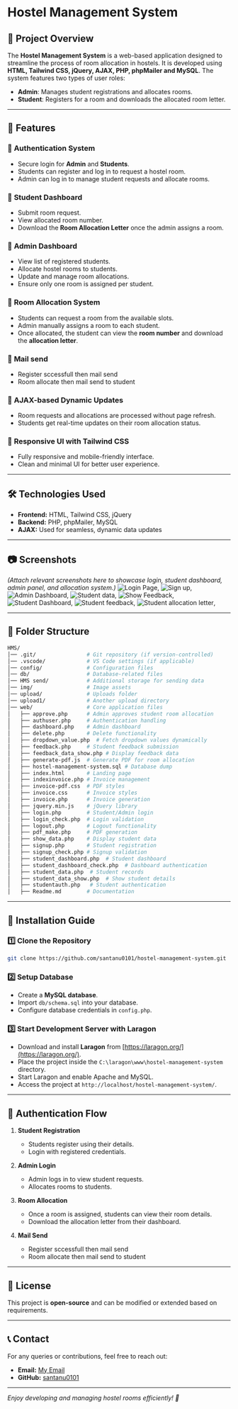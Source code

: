 # Hostel Management System

## 📌 Project Overview
The **Hostel Management System** is a web-based application designed to streamline the process of room allocation in hostels. It is developed using **HTML, Tailwind CSS, jQuery, AJAX, PHP, phpMailer and MySQL**. The system features two types of user roles:
- **Admin**: Manages student registrations and allocates rooms.
- **Student**: Registers for a room and downloads the allocated room letter.

---

## 🚀 Features
### 🔹 **Authentication System**
- Secure login for **Admin** and **Students**.
- Students can register and log in to request a hostel room.
- Admin can log in to manage student requests and allocate rooms.

### 🔹 **Student Dashboard**
- Submit room request.
- View allocated room number.
- Download the **Room Allocation Letter** once the admin assigns a room.

### 🔹 **Admin Dashboard**
- View list of registered students.
- Allocate hostel rooms to students.
- Update and manage room allocations.
- Ensure only one room is assigned per student.

### 🔹 **Room Allocation System**
- Students can request a room from the available slots.
- Admin manually assigns a room to each student.
- Once allocated, the student can view the **room number** and download the **allocation letter**.

### 🔹 **Mail send**
- Register sccessfull then mail send
- Room allocate then mail send to student

### 🔹 **AJAX-based Dynamic Updates**
- Room requests and allocations are processed without page refresh.
- Students get real-time updates on their room allocation status.

### 🔹 **Responsive UI with Tailwind CSS**
- Fully responsive and mobile-friendly interface.
- Clean and minimal UI for better user experience.

---

## 🛠️ Technologies Used
- **Frontend:** HTML, Tailwind CSS, jQuery
- **Backend:** PHP, phpMailer, MySQL
- **AJAX:** Used for seamless, dynamic data updates

---

## 📷 Screenshots
_(Attach relevant screenshots here to showcase login, student dashboard, admin panel, and allocation system.)_
![Login Page](Screenshot/login.png),
![Sign up](Screenshot/sign_up.png),
![Admin Dashboard](Screenshot/dashboard.png),
![Student data](Screenshot/student_data.png),
![Show Feedback](Screenshot/show_feedback.png),
![Student Dashboard](Screenshot/student_dashboard.png),
![Student feedback](Screenshot/student_feedback.png),
![Student allocation letter](Screenshot/allocation_letter.png),

---

## 📂 Folder Structure
```bash
HMS/
│── .git/                # Git repository (if version-controlled)
│── .vscode/             # VS Code settings (if applicable)
│── config/              # Configuration files
│── db/                  # Database-related files
│── HMS send/            # Additional storage for sending data
│── img/                 # Image assets
│── upload/              # Uploads folder
│── upload1/             # Another upload directory
│── web/                 # Core application files
│   ├── approve.php      # Admin approves student room allocation
│   ├── authuser.php     # Authentication handling
│   ├── dashboard.php    # Admin dashboard
│   ├── delete.php       # Delete functionality
│   ├── dropdown_value.php  # Fetch dropdown values dynamically
│   ├── feedback.php     # Student feedback submission
│   ├── feedback_data_show.php # Display feedback data
│   ├── generate-pdf.js  # Generate PDF for room allocation
│   ├── hostel-management-system.sql # Database dump
│   ├── index.html       # Landing page
│   ├── indexinvoice.php # Invoice management
│   ├── invoice-pdf.css  # PDF styles
│   ├── invoice.css      # Invoice styles
│   ├── invoice.php      # Invoice generation
│   ├── jquery.min.js    # jQuery library
│   ├── login.php        # Student/Admin login
│   ├── login_check.php  # Login validation
│   ├── logout.php       # Logout functionality
│   ├── pdf_make.php     # PDF generation
│   ├── show_data.php    # Display student data
│   ├── signup.php       # Student registration
│   ├── signup_check.php # Signup validation
│   ├── student_dashboard.php  # Student dashboard
│   ├── student_dashboard_check.php  # Dashboard authentication
│   ├── student_data.php  # Student records
│   ├── student_data_show.php  # Show student details
│   ├── studentauth.php   # Student authentication
│   ├── Readme.md        # Documentation
```

---

## 🔧 Installation Guide
### **1️⃣ Clone the Repository**
```sh
git clone https://github.com/santanu0101/hostel-management-system.git
```

### **2️⃣ Setup Database**
- Create a **MySQL database**.
- Import `db/schema.sql` into your database.
- Configure database credentials in `config.php`.

### **3️⃣ Start Development Server with Laragon**
- Download and install **Laragon** from [https://laragon.org/](https://laragon.org/).
- Place the project inside the `C:\laragon\www\hostel-management-system` directory.
- Start Laragon and enable Apache and MySQL.
- Access the project at `http://localhost/hostel-management-system/`.

---

## 🔐 Authentication Flow
1. **Student Registration**
   - Students register using their details.
   - Login with registered credentials.
   
2. **Admin Login**
   - Admin logs in to view student requests.
   - Allocates rooms to students.
   
3. **Room Allocation**
   - Once a room is assigned, students can view their room details.
   - Download the allocation letter from their dashboard.

4. **Mail Send**
   - Register sccessfull then mail send
   - Room allocate then mail send to student
---

## 📜 License
This project is **open-source** and can be modified or extended based on requirements.

---

## 📞 Contact
For any queries or contributions, feel free to reach out:
- **Email:** [My Email](santanuraj75@mail.com)
- **GitHub:** [santanu0101](https://github.com/santanu0101)

---

_Enjoy developing and managing hostel rooms efficiently! 🚀_



